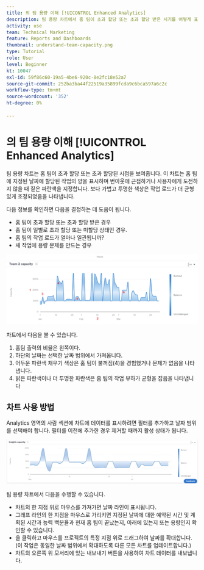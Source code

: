 ```yaml
---
title: 의 팀 용량 이해 [!UICONTROL Enhanced Analytics]
description: 팀 용량 차트에서 홈 팀이 초과 할당 또는 초과 할당 받은 시기를 어떻게 표시하는지 알아봅니다.
activity: use
team: Technical Marketing
feature: Reports and Dashboards
thumbnail: understand-team-capacity.png
type: Tutorial
role: User
level: Beginner
kt: 10047
exl-id: 59f86c60-19a5-4be6-920c-8e2fc18e52a7
source-git-commit: 252ba3ba44f22519a35899fcda9c6bca597a6c2c
workflow-type: tm+mt
source-wordcount: '352'
ht-degree: 0%

---
```


# 의 팀 용량 이해 [!UICONTROL Enhanced Analytics]

팀 용량 차트는 홈 팀이 초과 할당 또는 초과 할당된 시점을 보여줍니다. 이 차트는 홈 팀에 지정된 날짜에 할당된 작업의 양을 표시하며 번아웃에 근접하거나 사용자에게 도전하지 않을 때 짙은 파란색을 지정합니다. 보다 가볍고 투명한 색상은 작업 로드가 더 균형 있게 조정되었음을 나타냅니다.

다음 정보를 확인하면 다음을 결정하는 데 도움이 됩니다.

* 홈 팀이 초과 할당 또는 초과 할당 받은 경우
* 홈 팀이 일별로 초과 할당 또는 미할당 상태인 경우.
* 홈 팀의 작업 로드가 얼마나 일관됩니까?
* 새 작업에 용량 문제를 만드는 경우

![아래 글머리 기호에 설명된 영역에 숫자가 있는 팀 용량 차트를 보여주는 이미지](assets/section-3-4.png)

차트에서 다음을 볼 수 있습니다.

1. 홈팀 출력의 비율은 왼쪽이다.
1. 하단의 날짜는 선택한 날짜 범위에서 가져옵니다.
1. 어두운 파란색 채우기 색상은 홈 팀이 불꺼짐(4)을 경험했거나 문제가 없음을 나타냅니다.
1. 밝은 파란색이나 더 투명한 파란색은 홈 팀의 작업 부하가 균형을 잡음을 나타냅니다

## 차트 사용 방법

Analytics 영역의 사람 섹션에 차트에 데이터를 표시하려면 필터를 추가하고 날짜 범위를 선택해야 합니다. 필터를 이전에 추가한 경우 제거할 때까지 활성 상태가 됩니다.

![팀 용량 차트를 보여주는 이미지](assets/section-3-5.png)

팀 용량 차트에서 다음을 수행할 수 있습니다.

* 차트의 한 지점 위로 마우스를 가져가면 날짜 라인이 표시됩니다.
* 그래프 라인의 한 지점을 마우스로 가리키면 지정된 날짜에 대한 예약된 시간 및 계획된 시간과 능력 백분율과 현재 홈 팀이 끝났는지, 아래에 있는지 또는 용량인지 확인할 수 있습니다.
* 을 클릭하고 마우스를 프로젝트의 특정 지점 위로 드래그하여 날짜를 확대합니다. (이 작업은 동일한 날짜 범위에서 확대하도록 다른 모든 차트를 업데이트합니다.)
* 차트의 오른쪽 위 모서리에 있는 내보내기 버튼을 사용하여 차트 데이터를 내보냅니다.
